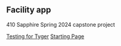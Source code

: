 ## Facility app
410 Sapphire Spring 2024 capstone project



[Testing for Tyger](./tygertest.html)
[Starting Page](https://zwasique.github.io/Facility/)
